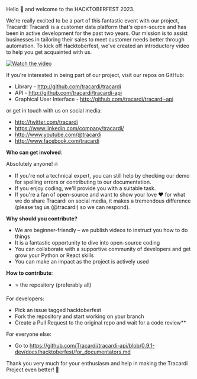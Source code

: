 Hello 👋 and welcome to the HACKTOBERFEST 2023.

We're really excited to be a part of this fantastic event with our project, Tracardi!
Tracardi is a customer data platform that's open-source and has been in active development for the past two years. Our
mission is to assist businesses in tailoring their sales to meet customer needs better through automation. To kick off
Hacktoberfest, we've created an introductory video to help you get acquainted with us.

[![Watch the video](https://img.youtube.com/vi/fnxYYUVjYbI/maxresdefault.jpg)](https://youtu.be/fnxYYUVjYbI)

If you're interested in being part of our project, visit our repos on GitHub:

* Library - http://github.com/tracardi/tracardi
* API - http://github.com/tracardi/tracardi-api
* Graphical User Interface - http://github.com/tracardi/tracardi-api

or get in touch with us on social media:

* http://twitter.com/tracardi
* https://www.linkedin.com/company/tracardi/
* http://www.youtube.com/@tracardi
* http://www.facebook.com/tracardi

**Who can get involved**:

Absolutely anyone! 🔥

- If you're not a technical expert, you can still help by checking our demo for spelling errors or contributing to our
  documentation.
- If you enjoy coding, we'll provide you with a suitable task.
- If you're a fan of open-source and want to show your love ❤️ for what we do share Tracardi on social media, it makes a tremendous
  difference (please tag us (@tracardi) so we can respond).

**Why should you contribute?**

- We are beginner-friendly – we publish videos to instruct you how to do things
- It is a fantastic opportunity to dive into open-source coding
- You can collaborate with a supportive community of developers and get grow your Python or React skills
- You can make an impact as the project is actively used

**How to contribute**:

- ⭐ the repository (preferably all)

For developers:

- Pick an issue tagged hacktoberfest
- Fork the repository and start working on your branch
- Create a Pull Request to the original repo and wait for a code review**

For everyone else:

- Go to https://github.com/Tracardi/tracardi-api/blob/0.9.1-dev/docs/hacktoberfest/for_documentators.md

Thank you very much for your enthusiasm and help in making the Tracardi Project even better! 🚀 

